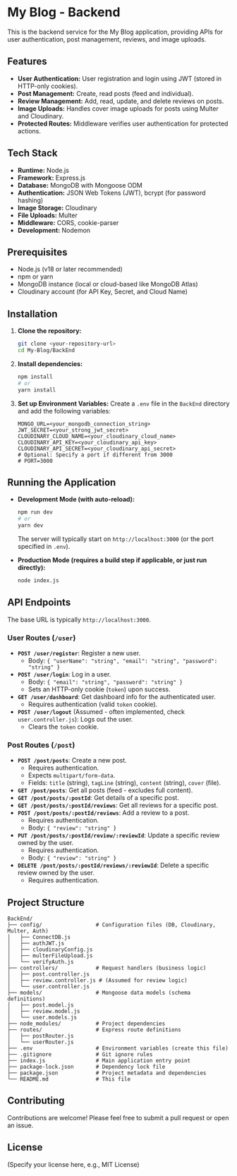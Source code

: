 # My Blog - Backend

This is the backend service for the My Blog application, providing APIs for user authentication, post management, reviews, and image uploads.

## Features

*   **User Authentication:** User registration and login using JWT (stored in HTTP-only cookies).
*   **Post Management:** Create, read posts (feed and individual).
*   **Review Management:** Add, read, update, and delete reviews on posts.
*   **Image Uploads:** Handles cover image uploads for posts using Multer and Cloudinary.
*   **Protected Routes:** Middleware verifies user authentication for protected actions.

## Tech Stack

*   **Runtime:** Node.js
*   **Framework:** Express.js
*   **Database:** MongoDB with Mongoose ODM
*   **Authentication:** JSON Web Tokens (JWT), bcrypt (for password hashing)
*   **Image Storage:** Cloudinary
*   **File Uploads:** Multer
*   **Middleware:** CORS, cookie-parser
*   **Development:** Nodemon

## Prerequisites

*   Node.js (v18 or later recommended)
*   npm or yarn
*   MongoDB instance (local or cloud-based like MongoDB Atlas)
*   Cloudinary account (for API Key, Secret, and Cloud Name)

## Installation

1.  **Clone the repository:**
    ```bash
    git clone <your-repository-url>
    cd My-Blog/BackEnd
    ```

2.  **Install dependencies:**
    ```bash
    npm install
    # or
    yarn install
    ```

3.  **Set up Environment Variables:**
    Create a `.env` file in the `BackEnd` directory and add the following variables:

    ```dotenv
    MONGO_URL=<your_mongodb_connection_string>
    JWT_SECRET=<your_strong_jwt_secret>
    CLOUDINARY_CLOUD_NAME=<your_cloudinary_cloud_name>
    CLOUDINARY_API_KEY=<your_cloudinary_api_key>
    CLOUDINARY_API_SECRET=<your_cloudinary_api_secret>
    # Optional: Specify a port if different from 3000
    # PORT=3000
    ```

## Running the Application

*   **Development Mode (with auto-reload):**
    ```bash
    npm run dev
    # or
    yarn dev
    ```
    The server will typically start on `http://localhost:3000` (or the port specified in `.env`).

*   **Production Mode (requires a build step if applicable, or just run directly):**
    ```bash
    node index.js
    ```

## API Endpoints

The base URL is typically `http://localhost:3000`.

### User Routes (`/user`)

*   **`POST /user/register`**: Register a new user.
    *   Body: `{ "userName": "string", "email": "string", "password": "string" }`
*   **`POST /user/login`**: Log in a user.
    *   Body: `{ "email": "string", "password": "string" }`
    *   Sets an HTTP-only cookie (`token`) upon success.
*   **`GET /user/dashboard`**: Get dashboard info for the authenticated user.
    *   Requires authentication (valid `token` cookie).
*   **`POST /user/logout`** (Assumed - often implemented, check `user.controller.js`): Logs out the user.
    *   Clears the `token` cookie.

### Post Routes (`/post`)

*   **`POST /post/posts`**: Create a new post.
    *   Requires authentication.
    *   Expects `multipart/form-data`.
    *   Fields: `title` (string), `tagLine` (string), `content` (string), `cover` (file).
*   **`GET /post/posts`**: Get all posts (feed - excludes full content).
*   **`GET /post/posts/:postId`**: Get details of a specific post.
*   **`GET /post/posts/:postId/reviews`**: Get all reviews for a specific post.
*   **`POST /post/posts/:postId/reviews`**: Add a review to a post.
    *   Requires authentication.
    *   Body: `{ "review": "string" }`
*   **`PUT /post/posts/:postId/review/:reviewId`**: Update a specific review owned by the user.
    *   Requires authentication.
    *   Body: `{ "review": "string" }`
*   **`DELETE /post/posts/:postId/reviews/:reviewId`**: Delete a specific review owned by the user.
    *   Requires authentication.

## Project Structure

```
BackEnd/
├── config/                 # Configuration files (DB, Cloudinary, Multer, Auth)
│   ├── ConnectDB.js
│   ├── authJWT.js
│   ├── cloudinaryConfig.js
│   ├── multerFileUpload.js
│   └── verifyAuth.js
├── controllers/            # Request handlers (business logic)
│   ├── post.controller.js
│   ├── review.controller.js # (Assumed for review logic)
│   └── user.controller.js
├── models/                 # Mongoose data models (schema definitions)
│   ├── post.model.js
│   ├── review.model.js
│   └── user.models.js
├── node_modules/           # Project dependencies
├── routes/                 # Express route definitions
│   ├── postRouter.js
│   └── userRouter.js
├── .env                    # Environment variables (create this file)
├── .gitignore              # Git ignore rules
├── index.js                # Main application entry point
├── package-lock.json       # Dependency lock file
├── package.json            # Project metadata and dependencies
└── README.md               # This file
```

## Contributing

Contributions are welcome! Please feel free to submit a pull request or open an issue.

## License

(Specify your license here, e.g., MIT License) 